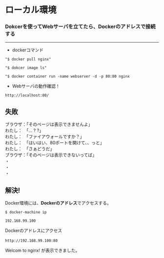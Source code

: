 # ローカル環境

### Dokcerを使ってWebサーバを立てたら、Dockerのアドレスで接続する

---

- dockerコマンド    

~~~  
"$ docker pull nginx"  

"$ dokcer image ls"  

"$ docker container run -name webserver -d -p 80:80 nginx  
~~~


- Webサーバの動作確認！  

~~~  
http://localhost:80/  
~~~ 
  
## 失敗


ブラウザ：「そのページは表示できませんよ」  
わたし：　「... ? ?」  
わたし：　「ファイアウォールですか？」  
わたし：　「はいはい、80ポートを開けて、、っと」  
わたし：　「さぁどうだ」  
ブラウザ：「そのページは表示できないってば」  
・  
・  
・  　


## 解決!  
  
Docker環境には、**Dockerのアドレス**でアクセスする。  　

~~~  
$ docker-machine ip

192.168.99.100
~~~  


Dockerのアドレスにアクセス  

~~~
http://192.168.99.100:80　　
~~~  

Welcom to nginx!  が表示できました。　　

